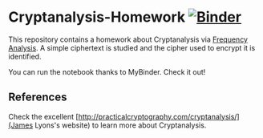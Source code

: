 # Cryptanalysis-Homework [![Binder](https://mybinder.org/badge_logo.svg)](https://mybinder.org/v2/gh/Nico769/Cryptanalysis-Homework/master)
This repository contains a homework about Cryptanalysis via [Frequency Analysis](https://en.wikipedia.org/wiki/Frequency_analysis). A simple ciphertext is studied and the cipher used to encrypt it is identified.

You can run the notebook thanks to MyBinder. Check it out!

## References
Check the excellent [http://practicalcryptography.com/cryptanalysis/](James Lyons's website) to learn more about Cryptanalysis.
